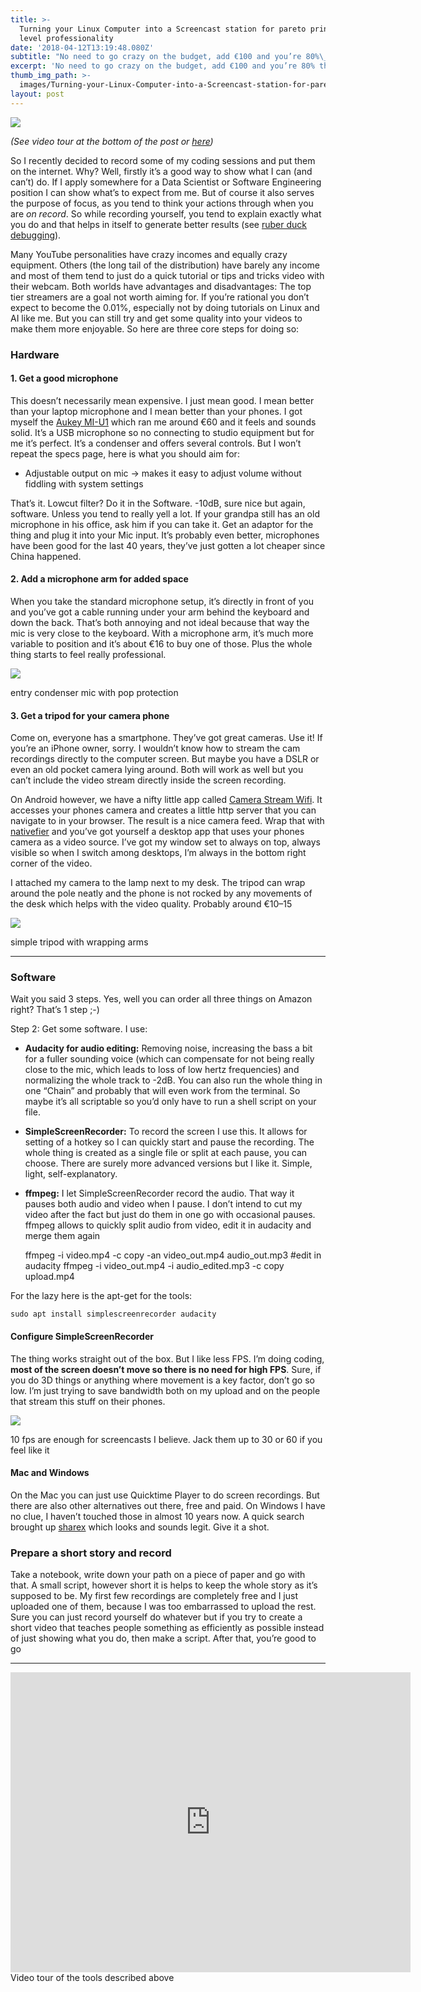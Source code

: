 ```yaml
---
title: >-
  Turning your Linux Computer into a Screencast station for pareto principle
  level professionality
date: '2018-04-12T13:19:48.080Z'
subtitle: "No need to go crazy on the budget, add €100 and you’re 80%\_there"
excerpt: 'No need to go crazy on the budget, add €100 and you’re 80% there'
thumb_img_path: >-
  images/Turning-your-Linux-Computer-into-a-Screencast-station-for-pareto-principle-level-professionality/1*Wzfb1m8zF86eAN7R5UaZpg.jpeg
layout: post
---
```

![](/images/Turning-your-Linux-Computer-into-a-Screencast-station-for-pareto-principle-level-professionality/1*Wzfb1m8zF86eAN7R5UaZpg.jpeg)

*(See video tour at the bottom of the post or* [*here*](https://www.youtube.com/watch?v=WVnf_AXz3S0&feature=youtu.be)*)*

So I recently decided to record some of my coding sessions and put them on the internet. Why? Well, firstly it’s a good way to show what I can (and can’t) do. If I apply somewhere for a Data Scientist or Software Engineering position I can show what’s to expect from me. But of course it also serves the purpose of focus, as you tend to think your actions through when you are *on record*. So while recording yourself, you tend to explain exactly what you do and that helps in itself to generate better results (see [ruber duck debugging](https://en.wikipedia.org/wiki/Rubber_duck_debugging)).

Many YouTube personalities have crazy incomes and equally crazy equipment. Others (the long tail of the distribution) have barely any income and most of them tend to just do a quick tutorial or tips and tricks video with their webcam. Both worlds have advantages and disadvantages: The top tier streamers are a goal not worth aiming for. If you’re rational you don’t expect to become the 0.01%, especially not by doing tutorials on Linux and AI like me. But you can still try and get some quality into your videos to make them more enjoyable. So here are three core steps for doing so:

### Hardware

#### 1\. Get a good microphone

This doesn’t necessarily mean expensive. I just mean good. I mean better than your laptop microphone and I mean better than your phones. I got myself the [Aukey MI-U1](https://www.aukey.com/products/usb-condenser-microphone-mi-u1) which ran me around €60 and it feels and sounds solid. It’s a USB microphone so no connecting to studio equipment but for me it’s perfect. It’s a condenser and offers several controls. But I won’t repeat the specs page, here is what you should aim for:

*   Adjustable output on mic → makes it easy to adjust volume without fiddling with system settings

That’s it. Lowcut filter? Do it in the Software. -10dB, sure nice but again, software. Unless you tend to really yell a lot. If your grandpa still has an old microphone in his office, ask him if you can take it. Get an adaptor for the thing and plug it into your Mic input. It’s probably even better, microphones have been good for the last 40 years, they’ve just gotten a lot cheaper since China happened.

#### 2\. Add a microphone arm for added space

When you take the standard microphone setup, it’s directly in front of you and you’ve got a cable running under your arm behind the keyboard and down the back. That’s both annoying and not ideal because that way the mic is very close to the keyboard. With a microphone arm, it’s much more variable to position and it’s about €16 to buy one of those. Plus the whole thing starts to feel really professional.

![](/images/Turning-your-Linux-Computer-into-a-Screencast-station-for-pareto-principle-level-professionality/1*BhXoWEBY8QwM61K7mzkZ2g.jpeg)

<figcaption>entry condenser mic with pop protection</figcaption>

#### 3\. Get a tripod for your camera phone

Come on, everyone has a smartphone. They’ve got great cameras. Use it! If you’re an iPhone owner, sorry. I wouldn’t know how to stream the cam recordings directly to the computer screen. But maybe you have a DSLR or even an old pocket camera lying around. Both will work as well but you can’t include the video stream directly inside the screen recording.

On Android however, we have a nifty little app called [Camera Stream Wifi](https://play.google.com/store/apps/details?id=ronakpatel1311.camerastreamer). It accesses your phones camera and creates a little http server that you can navigate to in your browser. The result is a nice camera feed. Wrap that with [nativefier](https://www.npmjs.com/package/nativefier) and you’ve got yourself a desktop app that uses your phones camera as a video source. I’ve got my window set to always on top, always visible so when I switch among desktops, I’m always in the bottom right corner of the video.

I attached my camera to the lamp next to my desk. The tripod can wrap around the pole neatly and the phone is not rocked by any movements of the desk which helps with the video quality. Probably around €10–15

![](/images/Turning-your-Linux-Computer-into-a-Screencast-station-for-pareto-principle-level-professionality/1*xfC_XhDg6O3znrTZcnPLXA.jpeg)

<figcaption>simple tripod with wrapping&nbsp;arms</figcaption>

* * *

### Software

Wait you said 3 steps. Yes, well you can order all three things on Amazon right? That’s 1 step ;-)

Step 2: Get some software. I use:

*   **Audacity for audio editing:** Removing noise, increasing the bass a bit for a fuller sounding voice (which can compensate for not being really close to the mic, which leads to loss of low hertz frequencies) and normalizing the whole track to -2dB. You can also run the whole thing in one “Chain” and probably that will even work from the terminal. So maybe it’s all scriptable so you’d only have to run a shell script on your file.
*   **SimpleScreenRecorder:** To record the screen I use this. It allows for setting of a hotkey so I can quickly start and pause the recording. The whole thing is created as a single file or split at each pause, you can choose. There are surely more advanced versions but I like it. Simple, light, self-explanatory.
*   **ffmpeg:** I let SimpleScreenRecorder record the audio. That way it pauses both audio and video when I pause. I don’t intend to cut my video after the fact but just do them in one go with occasional pauses. ffmpeg allows to quickly split audio from video, edit it in audacity and merge them again

    ffmpeg -i video.mp4 -c copy -an video_out.mp4 audio_out.mp3
    #edit in audacity
    ffmpeg -i video_out.mp4 -i audio_edited.mp3 -c copy upload.mp4

For the lazy here is the apt-get for the tools:

    sudo apt install simplescreenrecorder audacity

#### Configure SimpleScreenRecorder

The thing works straight out of the box. But I like less FPS. I’m doing coding, **most of the screen doesn’t move so there is no need for high FPS**. Sure, if you do 3D things or anything where movement is a key factor, don’t go so low. I’m just trying to save bandwidth both on my upload and on the people that stream this stuff on their phones.

![](/images/Turning-your-Linux-Computer-into-a-Screencast-station-for-pareto-principle-level-professionality/1*g0XoYBHNayPRcKAYPk9-Aw.png)

<figcaption>10 fps are enough for screencasts I believe. Jack them up to 30 or 60 if you feel like&nbsp;it</figcaption>

#### Mac and Windows

On the Mac you can just use Quicktime Player to do screen recordings. But there are also other alternatives out there, free and paid. On Windows I have no clue, I haven’t touched those in almost 10 years now. A quick search brought up [sharex](https://getsharex.com/) which looks and sounds legit. Give it a shot.

### Prepare a short story and record

Take a notebook, write down your path on a piece of paper and go with that. A small script, however short it is helps to keep the whole story as it’s supposed to be. My first few recordings are completely free and I just uploaded one of them, because I was too embarrassed to upload the rest. Sure you can just record yourself do whatever but if you try to create a short video that teaches people something as efficiently as possible instead of just showing what you do, then make a script. After that, you’re good to go

* * *

<iframe src="https://www.youtube.com/embed/WVnf_AXz3S0?feature=oembed" width="640" height="480" frameborder="0" scrolling="no"></iframe>

<figcaption>Video tour of the tools described above</figcaption>
